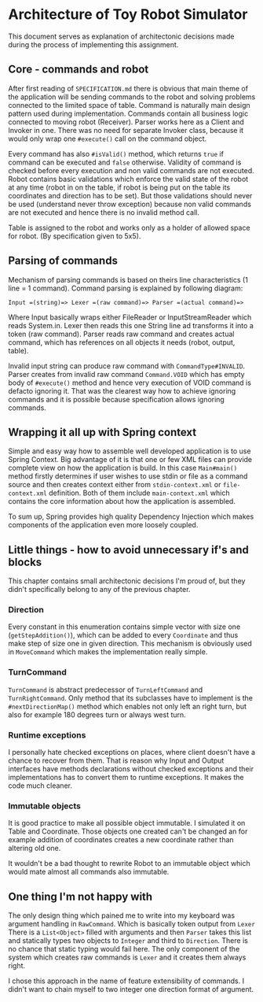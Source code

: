 Architecture of Toy Robot Simulator
===================================
This document serves as explanation of architectonic decisions made during the process of implementing this assignment.

Core - commands and robot
-------------------------
After first reading of `SPECIFICATION.md` there is obvious that main theme of the application will be sending commands to the robot and solving problems connected to the limited space of table. Command is naturally main design pattern used during implementation. Commands contain all business logic connected to moving robot (Receiver). Parser works here as a Client and Invoker in one. There was no need for separate Invoker class, because it would only wrap one `#execute()` call on the command object.

Every command has also `#isValid()` method, which returns `true` if command can be executed and `false` otherwise. Validity of command is checked before every execution and non valid commands are not executed. Robot contains basic validations which enforce the valid state of the robot at any time (robot in on the table, if robot is being put on the table its coordinates and direction has to be set). But those validations should never be used (understand never throw exception) because non valid commands are not executed and hence there is no invalid method call.

Table is assigned to the robot and works only as a holder of allowed space for robot. (By specification given to 5x5).

Parsing of commands
-------------------
Mechanism of parsing commands is based on theirs line characteristics (1 line = 1 command). Command parsing is explained by following diagram:

    Input =(string)=> Lexer =(raw command)=> Parser =(actual command)=>
    
Where Input basically wraps either FileReader or InputStreamReader which reads System.in. Lexer then reads this one String line ad transforms it into a token (raw command). Parser reads raw command and creates actual command, which has references on all objects it needs (robot, output, table).

Invalid input string can produce raw command with `CommandType#INVALID`. Parser creates from invalid raw command `Command.VOID` which has empty body of `#execute()` method and hence very execution of VOID command is defacto ignoring it. That was the clearest way how to achieve ignoring commands and it is possible because specification allows ignoring commands.

Wrapping it all up with Spring context
--------------------------------------
Simple and easy way how to assemble well developed application is to use Spring Context. Big advantage of it is that one or few XML files can provide complete view on how the application is build. In this case `Main#main()` method firstly determines if user wishes to use stdin or file as a command source and then creates context either from `stdin-context.xml` or `file-context.xml` definition. Both of them include `main-context.xml` which contains the core information about how the application is assembled.

To sum up, Spring provides high quality Dependency Injection which makes components of the application even more loosely coupled.

Little things - how to avoid unnecessary if's and blocks
--------------------------------------------------------
This chapter contains small architectonic decisions I'm proud of, but they didn't specifically belong to any of the previous chapter.

### Direction
Every constant in this enumeration contains simple vector with size one (`getStepAddition()`), which can be added to every `Coordinate` and thus make step of size one in given direction. This mechanism is obviously used in `MoveCommand` which makes the implementation really simple.

### TurnCommand
`TurnCommand` is abstract predecessor of `TurnLeftCommand` and `TurnRightCommand`. Only method that its subclasses have to implement is the `#nextDirectionMap()` method which enables not only left an right turn, but also for example 180 degrees turn or always west turn.

### Runtime exceptions
I personally hate checked exceptions on places, where client doesn't have a chance to recover from them. That is reason why Input and Output interfaces have methods declarations without checked exceptions and their implementations has to convert them to runtime exceptions. It makes the code much cleaner.

### Immutable objects
It is good practice to make all possible object immutable. I simulated it on Table and Coordinate. Those objects one created can't be changed an for example addition of coordinates creates a new coordinate rather than altering old one.

It wouldn't be a bad thought to rewrite Robot to an immutable object which would mate almost all commands also immutable.

One thing I'm not happy with
----------------------------
The only design thing which pained me to write into my keyboard was argument handling in `RawCommand`. Which is basically token output from `Lexer` There is a `List<Object>` filled with arguments and then `Parser` takes this list and statically types two objects to `Integer` and third to `Direction`. There is no chance that static typing would fail here. The only component of the system which creates raw commands is `Lexer` and it creates them always right.

I chose this approach in the name of feature extensibility of commands. I didn't want to chain myself to two integer one direction format of argument.